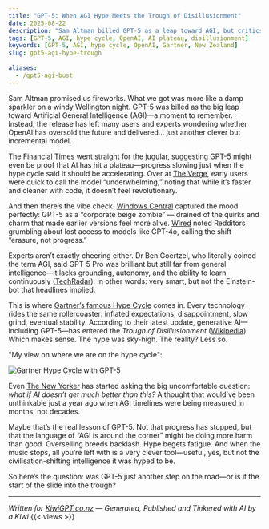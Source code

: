```yaml
---
title: "GPT-5: When AGI Hype Meets the Trough of Disillusionment"
date: 2025-08-22
description: "Sam Altman billed GPT-5 as a leap toward AGI, but critics say it marks AI entering Gartner’s Trough of Disillusionment."
tags: [GPT-5, AGI, hype cycle, OpenAI, AI plateau, disillusionment]
keywords: [GPT-5, AGI, hype cycle, OpenAI, Gartner, New Zealand]
slug: gpt5-agi-hype-trough
 
aliases:
  - /gpt5-agi-bust
---
```


Sam Altman promised us fireworks. What we got was more like a damp sparkler on a windy Wellington night. GPT-5 was billed as the big leap toward Artificial General Intelligence (AGI)—a moment to remember. Instead, the release has left many users and experts wondering whether OpenAI has oversold the future and delivered… just another clever but incremental model.

The [Financial Times](https://www.ft.com/content/d01290c9-cc92-4c1f-bd70-ac332cd40f94?utm_source=chatgpt.com) went straight for the jugular, suggesting GPT-5 might even be proof that AI has hit a plateau—progress slowing just when the hype cycle said it should be accelerating. Over at [The Verge](https://www.theverge.com/openai/759755/gpt-5-failed-the-hype-test-sam-altman-openai?utm_source=chatgpt.com), early users were quick to call the model “underwhelming,” noting that while it’s faster and cleaner with code, it doesn’t feel revolutionary.

And then there’s the vibe check. [Windows Central](https://www.windowscentral.com/artificial-intelligence/openai-chatgpt/did-sam-altman-oversell-gpt-5-openai-faces-backlash-for-ruining-chatgpt-turning-it-into-a-corporate-beige-zombie?utm_source=chatgpt.com) captured the mood perfectly: GPT-5 as a “corporate beige zombie” — drained of the quirks and charm that made earlier versions feel more alive. [Wired](https://www.wired.com/story/openai-gpt-5-backlash-sam-altman/?utm_source=chatgpt.com) noted Redditors grumbling about lost access to models like GPT-4o, calling the shift “erasure, not progress.”

Experts aren’t exactly cheering either. Dr Ben Goertzel, who literally coined the term AGI, said GPT-5 Pro was brilliant but still far from general intelligence—it lacks grounding, autonomy, and the ability to learn continuously ([TechRadar](https://www.techradar.com/ai-platforms-assistants/chatgpt/gpt-5-pro-is-brilliant-but-its-still-nowhere-near-real-agi-says-one-of-the-professors-who-coined-the-term?utm_source=chatgpt.com)). In other words: very smart, but not the Einstein-bot that headlines implied.

This is where [Gartner’s famous Hype Cycle](https://www.gartner.com/en/articles/hype-cycle-for-artificial-intelligence?utm_source=chatgpt.com) comes in. Every technology rides the same rollercoaster: inflated expectations, disappointment, slow grind, eventual stability. According to their latest update, generative AI—including GPT-5—has entered the *Trough of Disillusionment* ([Wikipedia](https://en.wikipedia.org/wiki/Gartner_hype_cycle?utm_source=chatgpt.com)). Which makes sense. The hype was sky-high. The reality? Less so.

"My view on where we are on the hype cycle":

![Gartner Hype Cycle with GPT-5](/Images/file_00000000b6f461f9a2fde31db8b857ea.png)

Even [The New Yorker](https://www.newyorker.com/culture/open-questions/what-if-ai-doesnt-get-much-better-than-this?utm_source=chatgpt.com) has started asking the big uncomfortable question: *what if AI doesn’t get much better than this?* A thought that would’ve been unthinkable just a year ago when AGI timelines were being measured in months, not decades.

Maybe that’s the real lesson of GPT-5. Not that progress has stopped, but that the language of “AGI is around the corner” might be doing more harm than good. Overselling breeds backlash. Hype begets fatigue. And when the music stops, all you’re left with is a very clever tool—useful, yes, but not the civilisation-shifting intelligence it was hyped to be.

So here’s the question: was GPT-5 just another step on the road—or is it the start of the slide into the trough?

---

*Written for [KiwiGPT.co.nz](https://kiwigpt.co.nz) — Generated, Published and Tinkered with AI by a Kiwi*
{{< views >}}